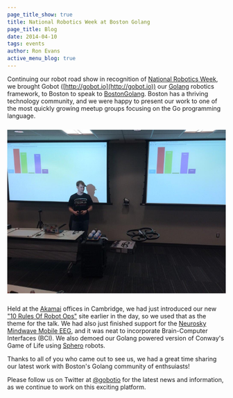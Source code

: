 ```yaml
---
page_title_show: true
title: National Robotics Week at Boston Golang
page_title: Blog
date: 2014-04-10
tags: events
author: Ron Evans
active_menu_blog: true
---
```


Continuing our robot road show in recognition of [National Robotics Week](http://nationalroboticsweek.org), we brought Gobot ([http://gobot.io](http://gobot.io)) our [Golang](http://golang.org/) robotics framework, to Boston to speak to [BostonGolang](http://bostongolang.org/). Boston has a thriving technology community, and we were happy to present our work to one of the most quickly growing meetup groups focusing on the Go programming language.

<a href="https://twitter.com/BostonGolang/status/454412215035383808/photo/1">
	<img src="/images/blog/2014-04-10/gobot-boston-golang.jpg" alt="" style="margin: 10px 0;">
</a>

Held at the [Akamai](http://www.akamai.com/) offices in Cambridge, we had just introduced our new ["10 Rules Of Robot Ops"](http://robotops.com) site earlier in the day, so we used that as the theme for the talk. We had also just finished support for the [Neurosky Mindwave Mobile EEG](http://store.neurosky.com/products/mindwave-mobile), and it was neat to incorporate Brain-Computer Interfaces (BCI). We also demoed our Golang powered version of Conway's Game of Life using [Sphero](http://www.gosphero.com) robots.

Thanks to all of you who came out to see us, we had a great time sharing our latest work with Boston's Golang community of enthsuiasts! 

Please follow us on Twitter at [@gobotio](http://twitter.com/gobotio) for the latest news and information, as we continue to work on this exciting platform.
